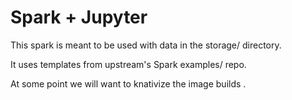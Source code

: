 # Spark + Jupyter

This spark is meant to be used with data in the storage/ directory.  

It uses templates from upstream's Spark examples/ repo.

At some point we will want to knativize the image builds .
